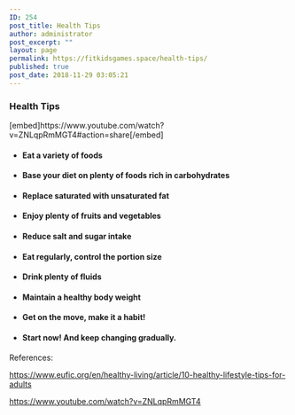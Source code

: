 ```yaml
---
ID: 254
post_title: Health Tips
author: administrator
post_excerpt: ""
layout: page
permalink: https://fitkidsgames.space/health-tips/
published: true
post_date: 2018-11-29 03:05:21
---
```

<h3>Health Tips</h3>
[embed]https://www.youtube.com/watch?v=ZNLqpRmMGT4#action=share[/embed]
<ul>
 	<li>
<h4>Eat a variety of foods</h4>
</li>
 	<li>
<h4>Base your diet on plenty of foods rich in carbohydrates</h4>
</li>
 	<li>
<h4>Replace saturated with unsaturated fat</h4>
</li>
 	<li>
<h4>Enjoy plenty of fruits and vegetables</h4>
</li>
 	<li>
<h4>Reduce salt and sugar intake</h4>
</li>
 	<li>
<h4>Eat regularly, control the portion size</h4>
</li>
 	<li>
<h4>Drink plenty of fluids</h4>
</li>
 	<li>
<h4>Maintain a healthy body weight</h4>
</li>
 	<li>
<h4>Get on the move, make it a habit!</h4>
</li>
 	<li>
<h4>Start now! And keep changing gradually.</h4>
</li>
</ul>
References:

<a href="https://www.eufic.org/en/healthy-living/article/10-healthy-lifestyle-tips-for-adults">https://www.eufic.org/en/healthy-living/article/10-healthy-lifestyle-tips-for-adults</a>

<a href="https://www.youtube.com/watch?v=ZNLqpRmMGT4">https://www.youtube.com/watch?v=ZNLqpRmMGT4</a>